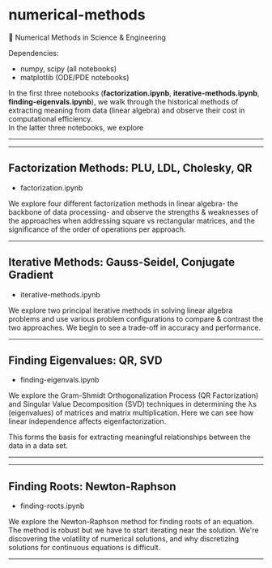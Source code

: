# numerical-methods
🧮 Numerical Methods in Science &amp; Engineering

Dependencies:
- numpy, scipy (all notebooks)
- matplotlib (ODE/PDE notebooks)

In the first three notebooks (<b>factorization.ipynb</b>, <b>iterative-methods.ipynb</b>, <b>finding-eigenvals.ipynb</b>), we walk through the historical methods of extracting meaning from data (linear algebra) and observe their cost in computational efficiency.  
In the latter three notebooks, we explore 

---  
---  

## Factorization Methods: PLU, LDL, Cholesky, QR
- factorization.ipynb

We explore four different factorization methods in linear algebra- the backbone of data processing- and observe the strengths & weaknesses of the approaches when addressing square vs rectangular matrices, and the significance of the order of operations per approach.

---  

## Iterative Methods: Gauss-Seidel, Conjugate Gradient
- iterative-methods.ipynb

We explore two principal iterative methods in solving linear algebra problems and use various problem configurations to compare & contrast the two approaches. We begin to see a trade-off in accuracy and performance.

---  

## Finding Eigenvalues: QR, SVD
- finding-eigenvals.ipynb

We explore the Gram-Shmidt Orthogonalization Process (QR Factorization) and Singular Value Decomposition (SVD) techniques in determining the λs (eigenvalues) of matrices and matrix multiplication. Here we can see how linear independence affects eigenfactorization.  

This forms the basis for extracting meaningful relationships between the data in a data set.

---  
---  

## Finding Roots: Newton-Raphson
- finding-roots.ipynb

We explore the Newton-Raphson method for finding roots of an equation. The method is robust but we have to start iterating near the solution. We're discovering the volatility of numerical solutions, and why discretizing solutions for continuous equations is difficult.

---  

